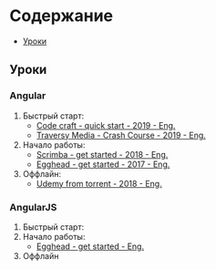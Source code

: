 # Содержание

- [Уроки](#Уроки)

## Уроки

### Angular

1. Быстрый старт:
    - [Code craft - quick start - 2019 - Eng.][ACodeCraft]
    - [Traversy Media - Crash Course - 2019 - Eng.][ACrashCourse]
2. Начало работы:
    - [Scrimba - get started - 2018 - Eng.][AScrimba]
    - [Egghead - get started - 2017 - Eng.][AEggheadAngular]
3. Оффлайн:
    - [Udemy from torrent - 2018 - Eng.][AUdemy]

[AUdemy]: https://rutracker.org/forum/viewtopic.php?t=5534170
[AScrimba]: https://scrimba.com/g/gyourfirstangularapp
[ACodeCraft]: https://codecraft.tv/courses/angular/quickstart/overview/
[ACrashCourse]: https://www.youtube.com/watch?v=Fdf5aTYRW0E
[AEggheadAngular]: https://egghead.io/lessons/angular-say-hello-world-to-angular-2

### AngularJS

1. Быстрый старт:
2. Начало работы:
    - [Egghead - get started - Eng.][AEggheadAngularJS]
3. Оффлайн

[AEggheadAngularJS]: https://egghead.io/lessons/angularjs-introduction-to-building-an-angularjs-app